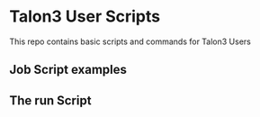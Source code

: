 # Talon3 User Scripts

This repo contains basic scripts and commands for Talon3 Users

## Job Script examples

## The run Script

